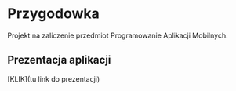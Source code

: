 # Przygodowka

Projekt na zaliczenie przedmiot  Programowanie Aplikacji Mobilnych.

## Prezentacja aplikacji

[KLIK](tu link do prezentacji)
